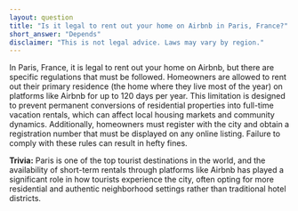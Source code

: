```yaml
---
layout: question
title: "Is it legal to rent out your home on Airbnb in Paris, France?"
short_answer: "Depends"
disclaimer: "This is not legal advice. Laws may vary by region."
---
```


In Paris, France, it is legal to rent out your home on Airbnb, but there are specific regulations that must be followed. Homeowners are allowed to rent out their primary residence (the home where they live most of the year) on platforms like Airbnb for up to 120 days per year. This limitation is designed to prevent permanent conversions of residential properties into full-time vacation rentals, which can affect local housing markets and community dynamics. Additionally, homeowners must register with the city and obtain a registration number that must be displayed on any online listing. Failure to comply with these rules can result in hefty fines.

**Trivia:** Paris is one of the top tourist destinations in the world, and the availability of short-term rentals through platforms like Airbnb has played a significant role in how tourists experience the city, often opting for more residential and authentic neighborhood settings rather than traditional hotel districts.
